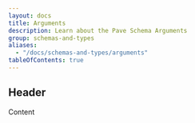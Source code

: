 ```yaml
---
layout: docs
title: Arguments
description: Learn about the Pave Schema Arguments
group: schemas-and-types
aliases:
  - "/docs/schemas-and-types/arguments"
tableOfContents: true
---
```


## Header

Content

<!-- ### (Some arbitrary depth) Pave-core Available args

Word ^ that better

- defaultValue
- nullable
- optional -->